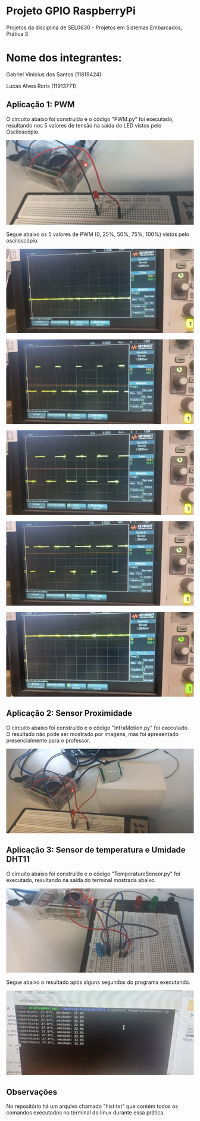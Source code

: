 # Projeto GPIO RaspberryPi
Projetos da disciplina de SEL0630 - Projetos em Sistemas Embarcados, Prática 3

# Nome dos integrantes:

Gabriel Vinicius dos Santos (11819424)

Lucas Alves Roris (11913771)
## Aplicação 1: PWM

O circuito abaixo foi construído e o código "PWM.py" foi executado, resultando nos 5 valores de tensão na saída do LED vistos pelo Osciloscópio.

![alt text](https://github.com/LucasRorisCube/ProjetoGPIORaspberryPi/blob/main/Images/CircuitoLED_PWM.jpeg?raw=true)

Segue abaixo os 5 valores de PWM (0, 25%, 50%, 75%, 100%) vistos pelo osciloscópio.

![alt text](https://github.com/LucasRorisCube/ProjetoGPIORaspberryPi/blob/main/Images/Osciloscopio_PWM_0.jpeg?raw=true)

![alt text](https://github.com/LucasRorisCube/ProjetoGPIORaspberryPi/blob/main/Images/Osciloscopio_PWM_25.jpeg?raw=true)

![alt text](https://github.com/LucasRorisCube/ProjetoGPIORaspberryPi/blob/main/Images/Osciloscopio_PWM_50.jpeg?raw=true)

![alt text](https://github.com/LucasRorisCube/ProjetoGPIORaspberryPi/blob/main/Images/Osciloscopio_PWM_75.jpeg?raw=true)

![alt text](https://github.com/LucasRorisCube/ProjetoGPIORaspberryPi/blob/main/Images/Osciloscopio_PWM_100.jpeg?raw=true)

## Aplicação 2: Sensor Proximidade

O circuito abaixo foi construído e o código "InfraMotion.py" foi executado. O resultado não pode ser mostrado por imagens, mas foi apresentado presencialmente para o professor.

![alt text](https://github.com/LucasRorisCube/ProjetoGPIORaspberryPi/blob/main/Images/CircuitoSensorProximidade.jpeg?raw=true)

## Aplicação 3: Sensor de temperatura e Umidade DHT11

O circuito abaixo foi construído e o código "TemperatureSensor.py" foi executado, resultando na saída do terminal mostrada abaixo.

![alt text](https://github.com/LucasRorisCube/ProjetoGPIORaspberryPi/blob/main/Images/CircuitoSHT11.jpeg?raw=true)

Segue abaixo o resultado após alguns segundos do programa executando.

![alt text](https://github.com/LucasRorisCube/ProjetoGPIORaspberryPi/blob/main/Images/ResultadoSensorTemperaturaHumidade.jpeg?raw=true)

## Observações

No repositório há um arquivo chamado "hist.txt" que contém todos os comandos executados no terminal do linux durante essa prática.



